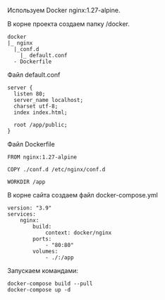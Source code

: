 Используем Docker nginx:1.27-alpine.

В корне проекта создаем папку /docker.

```
docker
|_ nginx
  |_conf.d
    |_ default.conf
  - Dockerfile
```

Файл default.conf
```
server {
  listen 80;
  server_name localhost;
  charset utf-8;
  index index.html;

  root /app/public;
}

```
Файл Dockerfile
```
FROM nginx:1.27-alpine

COPY ./conf.d /etc/nginx/conf.d

WORKDIR /app

```
В корне сайта создаем файл docker-compose.yml
```
version: "3.9"
services:
    nginx:
        build:
            context: docker/nginx
        ports:
            - "80:80"
        volumes:
            - ./:/app

```
Запускаем командами:
```
docker-compose build --pull
docker-compose up -d

```
